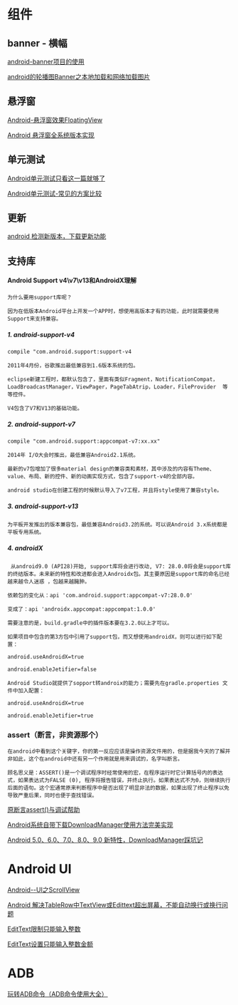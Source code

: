 # 组件

## banner - 横幅

[android-banner项目的使用](https://www.jianshu.com/p/b3d3858b1e59)

[android的轮播图Banner之本地加载和网络加载图片](https://blog.csdn.net/life_s/article/details/80610770)

## 悬浮窗

[Android-悬浮窗效果FloatingView](https://www.jianshu.com/p/579f25ae002b)

[Android 悬浮窗全系统版本实现](https://blog.csdn.net/zhuchenglin830/article/details/81812747)



## 单元测试

[Android单元测试只看这一篇就够了](https://www.jianshu.com/p/aa51a3e007e2)

[Android单元测试-常见的方案比较](https://www.jianshu.com/p/925191464389)

## 更新

[android 检测新版本，下载更新功能](https://www.jianshu.com/p/8eaffd56becf)

## 支持库

#### Android Support v4\v7\v13和AndroidX理解

    为什么要用support库呢？
    
    因为在低版本Android平台上开发一个APP时，想使用高版本才有的功能，此时就需要使用Support来支持兼容。

##### 1. android-support-v4 

    compile "com.android.support:support-v4
    
    2011年4月份，谷歌推出最低兼容到1.6版本系统的包。
    
    eclipse新建工程时，都默认包含了，里面有类似Fragment，NotificationCompat，LoadBroadcastManager，ViewPager，PageTabAtrip，Loader，FileProvider  等等控件。
    
    V4包含了V7和V13的基础功能。

##### 2. android-support-v7

    compile "com.android.support:appcompat-v7:xx.xx"
    
    2014年 I/O大会时推出，最低兼容Android2.1系统。
    
    最新的v7包增加了很多material design的兼容类和素材，其中涉及的内容有Theme、value、布局、新的控件、新的动画实现方式，包含了support-v4的全部内容。
    
    android studio在创建工程的时候默认导入了v7工程，并且将style使用了兼容style。

##### 3. android-support-v13
    
    为平板开发推出的版本兼容包，最低兼容Android3.2的系统。可以说Android 3.x系统都是平板专用系统。

##### 4. androidX 

     从android9.0 (API28)开始, support库将会进行改动, V7: 28.0.0将会是support库的终结版本。未来新的特性和改进都会进入Androidx包。其主要原因是support库的命名已经越来越令人迷惑 ，包越来越臃肿。
    
    依赖包的变化从：api 'com.android.support:appcompat-v7:28.0.0'
    
    变成了：api 'androidx.appcompat:appcompat:1.0.0'
    
    需要注意的是，build.gradle中的插件版本要在3.2.0以上才可以。
    
    如果项目中包含的第3方包中引用了support包，而又想使用androidX，则可以进行如下配置：
    
    android.useAndroidX=true
    
    android.enableJetifier=false
    
    Android Studio就提供了sopport转androix的能力；需要先在gradle.properties 文件中加入配置：
    
    android.useAndroidX=true
    
    android.enableJetifier=true


### assert（断言，非资源那个）

    在android中看到这个关键字，你的第一反应应该是操作资源文件用的，但是据我今天的了解并非如此，这个在android中还有另一个作用就是用来调试的，名字叫断言。

    顾名思义是：ASSERT()是一个调试程序时经常使用的宏，在程序运行时它计算括号内的表达式，如果表达式为FALSE (0), 程序将报告错误，并终止执行。如果表达式不为0，则继续执行后面的语句。这个宏通常原来判断程序中是否出现了明显非法的数据，如果出现了终止程序以免导致严重后果，同时也便于查找错误。

[原断言assert()与调试帮助](https://blog.csdn.net/enterprise_/article/details/82111501)


[Android系统自带下载DownloadManager使用方法完美实现](https://blog.csdn.net/qq_29428215/article/details/80570034)

[Android 5.0、6.0、7.0、8.0、9.0 新特性，DownloadManager踩坑记](https://blog.csdn.net/csdn_aiyang/article/details/85780925)

# Android UI 

[Android--UI之ScrollView](https://www.cnblogs.com/plokmju/p/android_ScrollView.html)

[Android 解决TableRow中TextView或Edittext超出屏幕，不能自动换行或换行问题](https://blog.csdn.net/fan7983377/article/details/52054333)

[EditText限制只能输入整数](https://blog.csdn.net/a872822645/article/details/51741975)

[EditText设置只能输入整数金额](https://blog.csdn.net/youjia29/article/details/78271365)

# ADB

[玩转ADB命令（ADB命令使用大全）](https://blog.csdn.net/cui130/article/details/82686732)